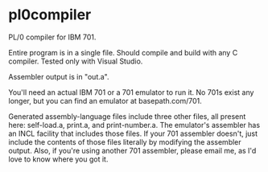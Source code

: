 # pl0compiler
PL/0 compiler for IBM 701.

Entire program is in a single file. Should compile and build with any C compiler. Tested only with Visual Studio.

Assembler output is in "out.a".

You'll need an actual IBM 701 or a 701 emulator to run it. No 701s exist any longer, but you can find an emulator at
basepath.com/701.

Generated assembly-language files include three other files, all present here: self-load.a, print.a, and print-number.a. The emulator's assembler has an INCL facility that includes those files. If your 701 assembler doesn't, just include the contents of those files literally by modifying the assembler output. Also, if you're using another 701 assembler, please email me, as I'd love to know where you got it.
